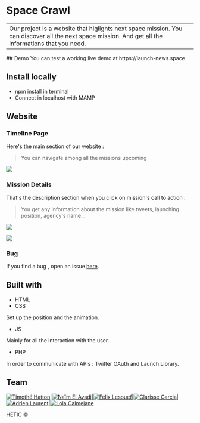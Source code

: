 # Space Crawl
<table>
	<tr>
		<td>
			Our project is a website that higlights next space mission.
			You can discover all the next space mission. And get all the informations that you need.  
		</td>
	</tr>
</table>
## Demo
You can test a working live demo at https://launch-news.space

## Install locally
- npm install in terminal
- Connect in localhost with MAMP

## Website

### Timeline Page
Here's the main section of our website :

> You can navigate among all the missions upcoming

![](http://www.giphy.com/gifs/xUPGcHzf8MbXLNnYOY)

### Mission Details
That's the description section when you click on mission's call to action :

> You get any information about the mission like tweets, launching position, agency's name...

![](http://www.giphy.com/gifs/xUPGcHhAOMPIhDu7gA)

![](http://www.giphy.com/gifs/xUA7b4jvi42fklUP9S)

### Bug

If you find a bug , open an issue [here](https://github.com/timotheehatton/space_api/issues).

## Built with

- HTML
- CSS

Set up the position and the animation.

- JS

Mainly for all the interaction with the user.

- PHP

In order to communicate with APIs : Twitter OAuth and Launch Library.

## Team

[![Timothé Hatton](https://avatars0.githubusercontent.com/u/17114378?v=3&s=144)](https://github.com/timothee-h)|[![Naïm El Ayadi](https://avatars2.githubusercontent.com/u/17248868?v=3&s=460)](https://github.com/naim-ea)|[![Félix Lesouef](https://avatars0.githubusercontent.com/u/25010959?v=3&s=460)](https://github.com/FelixLesouef)|[![Clarisse Garcia](https://avatars0.githubusercontent.com/u/25010953?v=3&s=460)](https://github.com/klarine)|[![Adrien Laurent](https://avatars0.githubusercontent.com/u/17247174?v=3&s=460)](https://github.com/AdrienLaurent2)|[![Lola Calmejane](https://avatars1.githubusercontent.com/u/17294233?v=3&s=460)](https://github.com/LolaCalmejane)

HETIC ©
